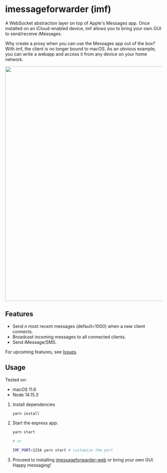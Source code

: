 # imessageforwarder (imf)

A WebSocket abstraction layer on top of Apple's Messages app. Once installed on an iCloud-enabled device, imf allows you to bring your own GUI to send/receive iMessages.

Why create a proxy when you can use the Messages app out of the box? With imf, the client is no longer bound to macOS. As an obvious example, you can write a webapp and access it from any device on your home network.

<img src="https://user-images.githubusercontent.com/20038316/138819386-082919f6-2581-4bb4-9460-d98ccbb4fce6.png" width=750 />


## Features

* Send _n_ most recent messages (default=1000) when a new client connects.
* Broadcast incoming messages to all connected clients.
* Send iMessage/SMS.

For upcoming features, see [Issues](https://github.com/jaeseopark/imessageforwarder/issues).

## Usage

Tested on:
* macOS 11.6
* Node 14.15.3

1. Install dependencies
     ```bash
     yarn install
     ```
1. Start the express app:
    ```bash
    yarn start

    # or

    IMF_PORT=1234 yarn start # customize the port
    ```
1. Proceed to installing [imessageforwarder-web](https://github.com/jaeseopark/imessageforwarder-web) or bring your own GUI. Happy messaging!

